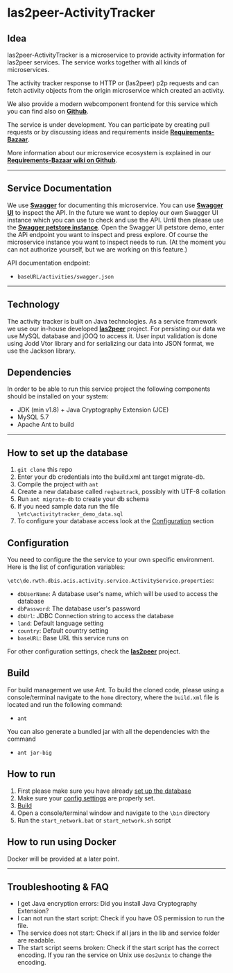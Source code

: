 las2peer-ActivityTracker
===================

Idea
-------------------
las2peer-ActivityTracker is a microservice to provide activity information for las2peer services. The service works together with all kinds of microservices.

The activity tracker response to HTTP or (las2peer) p2p requests and can fetch activity objects from the origin microservice which created an activity.

We also provide a modern webcomponent frontend for this service which you can find also on **[<i class="icon-link "></i>Github](https://github.com/rwth-acis/activity-tracker)**.

The service is under development. You can participate by creating pull requests or by discussing ideas and requirements inside **[<i class="icon-link "></i>Requirements-Bazaar](https://requirements-bazaar.org/projects/2/categories/169)**.

More information about our microservice ecosystem is explained in our  **[<i class="icon-link "></i>Requirements-Bazaar wiki on Github](https://github.com/rwth-acis/RequirementsBazaar/wiki)**.

----------

Service Documentation
-------------------
We use **[<i class="icon-link "></i>Swagger](http://swagger.io/specification/)** for documenting this microservice. You can use **[<i class="icon-link "></i>Swagger UI](http://swagger.io/swagger-ui/)** to inspect the API.
In the future we want to deploy our own Swagger UI instance which you can use to check and use the API. Until then please use the **[<i class="icon-link "></i>Swagger petstore instance](http://petstore.swagger.io/)**. 
Open the Swagger UI petstore demo, enter the APi endpoint you want to inspect and press explore. Of course the microservice instance you want to inspect needs to run. (At the moment you can not authorize yourself, but we are working on this feature.)

API documentation endpoint:

 - `baseURL/activities/swagger.json`

----------

Technology
-------------------
The activity tracker is built on Java technologies. As a service framework we use our in-house developed **[<i class="icon-link "></i>las2peer](https://github.com/rwth-acis/LAS2peer)** project. For persisting our data we use MySQL database and jOOQ to access it. User input validation is done using Jodd Vtor library and for serializing our data into JSON format, we use the Jackson library.

Dependencies
-------------------
In order to be able to run this service project the following components should be installed on your system:

 - JDK (min v1.8) + Java Cryptography Extension (JCE) 
 - MySQL 5.7 
 - Apache Ant to build
  
----------
  
How to set up the database
-------------------
 1. `git clone` this repo
 2. Enter your db credentials into the build.xml ant target migrate-db.
 3. Compile the project with `ant`
 4. Create a new database called `reqbaztrack`, possibly with UTF-8 collation
 5. Run `ant migrate-db` to create your db schema
 6. If you need sample data run the file `\etc\activitytracker_demo_data.sql`
 7. To configure your database access look at the [Configuration](#configuration) section
  
Configuration
-------------------
You need to configure the the service to your own specific environment. Here is the list of configuration variables:

`\etc\de.rwth.dbis.acis.activity.service.ActivityService.properties`:
 - `dbUserName`:	A database user's name, which will be used to access the database
 - `dbPassword`:	The database user's password
 - `dbUrl`:			JDBC Connection string to access the database
 - `land`:          Default language setting
 - `country`:       Default country setting
 - `baseURL`:       Base URL this service runs on

For other configuration settings, check the **[<i class="icon-link "></i>las2peer](https://github.com/rwth-acis/LAS2peer)** project.

Build
-------------------
For build management we use Ant. To build the cloned code, please using a console/terminal navigate to the `home` directory, where the `build.xml` file is located and run the following command:

 - `ant`
 
You can also generate a bundled jar with all the dependencies with the command

 - `ant jar-big`

How to run
-------------------
 1. First please make sure you have already [set up the database](#how-to-set-up-the-database)
 2. Make sure your [config settings](#configuration) are properly set.
 3. [Build](#build)
 4. Open a console/terminal window and navigate to the `\bin` directory
 5. Run the `start_network.bat` or `start_network.sh` script

How to run using Docker
-------------------
Docker will be provided at a later point.

----------

Troubleshooting & FAQ
-------------------
 - I get Java encryption errors: Did you install Java Cryptography Extension?
 - I can not run the start script: Check if you have OS permission to run the file.
 - The service does not start: Check if all jars in the lib and service folder are readable.
 - The start script seems broken: Check if the start script has the correct encoding. If you ran the service on Unix use `dos2unix` to change the encoding.